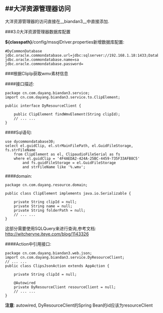 ##大洋资源管理器访问 
---

大洋资源管理器的访问直接在__biandan3__中直接添加.	


###3.0大洋资源管理器数据库配置

__${classpath}__/config/mssqlDriver.properties新增数据库配置:	

	#DyCommonDatabase
	jdbc.oracle.commondatabase.url=jdbc:sqlserver://192.168.1.18:1433;DatabaseName=dycommondatabase30
	jdbc.oracle.commondatabase.name=sa
	jdbc.oracle.commondatabase.password=


###根据ClipIp获取wmv素材信息		

####接口描述:	

	package cn.com.dayang.biandan3.service;
	import cn.com.dayang.biandan3.service.to.ClipElement;

	public interface DyResourceClient {

		public ClipElement findWmvElement(String clipId);
		// ... ...
	}


####Sql语句:	
	
	use dycommondatabase30;
	select el.guidClip, el.strMainFilePath, el.GuidFileStorage, fs.strFileName  
		from ClipElement as el, ClipaudioFileSerial as fs 
		where el.guidClip = '4F4AEDA2-424A-25BC-4459-735F33AFB8C5' 
			and fs.guidFileStorage = el.GuidFileStorage 
			and strFileName like '%.wmv';

####domain:

	package cn.com.dayang.resource.domain;

	public class ClipElement implements java.io.Serializable {

		private String clipId = null;
		private String name = null;
		private String folderPath = null;
		// ... ...
	}	

<div class="info">
这部分需要使用SQLQuery来进行查询,参考文档: <br />
<a href="http://witcheryne.iteye.com/blog/1143326" target="_blank">
	http://witcheryne.iteye.com/blog/1143326
</a>	
</div>

####Action中引用接口:	

	package cn.com.dayang.biandan3.web.json;
	import cn.com.dayang.biandan3.service.DyResourceClient;
	// ... ...
	public class ClipsJsonAction extends AppAction {
		
		private String clipId = null;

		@Autowired
		private DyResourceClient resourceClient = null;
		// ... ...
	}	

<div class="notice">
<strong>注意</strong>: autowired, DyResourceClient的Spring Bean的id应该为resourceClient
</div>

